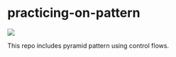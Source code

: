 # practicing-on-pattern
![](https://img.shields.io/static/v1?label=platform&message=macOS%20|%2016.0&color=green&?style=plastic)

This repo includes pyramid pattern using control flows. 
